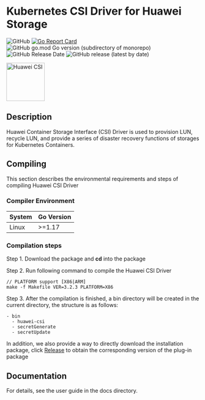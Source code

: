 # Kubernetes CSI Driver for Huawei Storage

![GitHub](https://img.shields.io/github/license/Huawei/eSDK_K8S_Plugin)
[![Go Report Card](https://goreportcard.com/badge/github.com/huawei/esdk_k8s_plugin)](https://goreportcard.com/report/github.com/huawei/esdk_k8s_plugin)
![GitHub go.mod Go version (subdirectory of monorepo)](https://img.shields.io/github/go-mod/go-version/Huawei/eSDK_K8S_Plugin)
![GitHub Release Date](https://img.shields.io/github/release-date/Huawei/eSDK_K8S_Plugin)
![GitHub release (latest by date)](https://img.shields.io/github/downloads/Huawei/eSDK_K8S_Plugin/latest/total)

<img src="logo/csi.png" alt="Huawei CSI" width="100" height="100">

## Description

Huawei Container Storage Interface (CSI) Driver is used to provision LUN, recycle LUN, 
and provide a series of disaster recovery functions of storages for Kubernetes Containers.

## Compiling
This section describes the environmental requirements and steps of compiling Huawei CSI Driver

### Compiler Environment
| System | Go Version |
|---|---|
|Linux|    >=1.17|

### Compilation steps
Step 1. Download the package and **cd** into the package

Step 2. Run following command to compile the Huawei CSI Driver

    // PLATFORM support [X86|ARM]
    make -f Makefile VER=3.2.3 PLATFORM=X86

Step 3. After the compilation is finished, a bin directory will be created in the current 
directory, the structure is as follows:

    - bin
      - huawei-csi
      - secretGenerate
      - secretUpdate

In addition, we also provide a way to directly download the installation package, 
click [Release](https://github.com/Huawei/eSDK_K8S_Plugin/releases) to obtain the corresponding version of the plug-in package

## Documentation

For details, see the user guide in the docs directory.